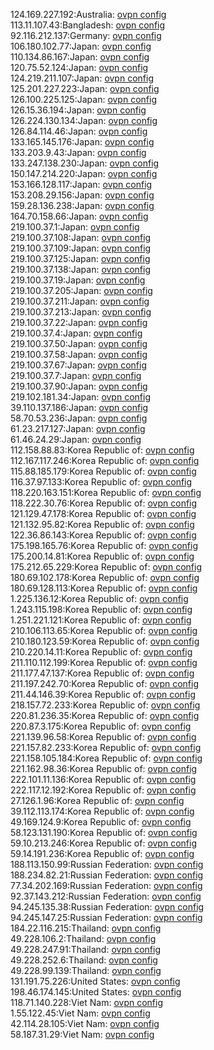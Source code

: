 124.169.227.192:Australia: [ovpn config](vpn/124_169_227_192.ovpn)  
113.11.107.43:Bangladesh: [ovpn config](vpn/113_11_107_43.ovpn)  
92.116.212.137:Germany: [ovpn config](vpn/92_116_212_137.ovpn)  
106.180.102.77:Japan: [ovpn config](vpn/106_180_102_77.ovpn)  
110.134.86.167:Japan: [ovpn config](vpn/110_134_86_167.ovpn)  
120.75.52.124:Japan: [ovpn config](vpn/120_75_52_124.ovpn)  
124.219.211.107:Japan: [ovpn config](vpn/124_219_211_107.ovpn)  
125.201.227.223:Japan: [ovpn config](vpn/125_201_227_223.ovpn)  
126.100.225.125:Japan: [ovpn config](vpn/126_100_225_125.ovpn)  
126.15.36.194:Japan: [ovpn config](vpn/126_15_36_194.ovpn)  
126.224.130.134:Japan: [ovpn config](vpn/126_224_130_134.ovpn)  
126.84.114.46:Japan: [ovpn config](vpn/126_84_114_46.ovpn)  
133.165.145.176:Japan: [ovpn config](vpn/133_165_145_176.ovpn)  
133.203.9.43:Japan: [ovpn config](vpn/133_203_9_43.ovpn)  
133.247.138.230:Japan: [ovpn config](vpn/133_247_138_230.ovpn)  
150.147.214.220:Japan: [ovpn config](vpn/150_147_214_220.ovpn)  
153.166.128.117:Japan: [ovpn config](vpn/153_166_128_117.ovpn)  
153.208.29.156:Japan: [ovpn config](vpn/153_208_29_156.ovpn)  
159.28.136.238:Japan: [ovpn config](vpn/159_28_136_238.ovpn)  
164.70.158.66:Japan: [ovpn config](vpn/164_70_158_66.ovpn)  
219.100.37.1:Japan: [ovpn config](vpn/219_100_37_1.ovpn)  
219.100.37.108:Japan: [ovpn config](vpn/219_100_37_108.ovpn)  
219.100.37.109:Japan: [ovpn config](vpn/219_100_37_109.ovpn)  
219.100.37.125:Japan: [ovpn config](vpn/219_100_37_125.ovpn)  
219.100.37.138:Japan: [ovpn config](vpn/219_100_37_138.ovpn)  
219.100.37.19:Japan: [ovpn config](vpn/219_100_37_19.ovpn)  
219.100.37.205:Japan: [ovpn config](vpn/219_100_37_205.ovpn)  
219.100.37.211:Japan: [ovpn config](vpn/219_100_37_211.ovpn)  
219.100.37.213:Japan: [ovpn config](vpn/219_100_37_213.ovpn)  
219.100.37.22:Japan: [ovpn config](vpn/219_100_37_22.ovpn)  
219.100.37.4:Japan: [ovpn config](vpn/219_100_37_4.ovpn)  
219.100.37.50:Japan: [ovpn config](vpn/219_100_37_50.ovpn)  
219.100.37.58:Japan: [ovpn config](vpn/219_100_37_58.ovpn)  
219.100.37.67:Japan: [ovpn config](vpn/219_100_37_67.ovpn)  
219.100.37.7:Japan: [ovpn config](vpn/219_100_37_7.ovpn)  
219.100.37.90:Japan: [ovpn config](vpn/219_100_37_90.ovpn)  
219.102.181.34:Japan: [ovpn config](vpn/219_102_181_34.ovpn)  
39.110.137.186:Japan: [ovpn config](vpn/39_110_137_186.ovpn)  
58.70.53.236:Japan: [ovpn config](vpn/58_70_53_236.ovpn)  
61.23.217.127:Japan: [ovpn config](vpn/61_23_217_127.ovpn)  
61.46.24.29:Japan: [ovpn config](vpn/61_46_24_29.ovpn)  
112.158.88.83:Korea Republic of: [ovpn config](vpn/112_158_88_83.ovpn)  
112.167.117.246:Korea Republic of: [ovpn config](vpn/112_167_117_246.ovpn)  
115.88.185.179:Korea Republic of: [ovpn config](vpn/115_88_185_179.ovpn)  
116.37.97.133:Korea Republic of: [ovpn config](vpn/116_37_97_133.ovpn)  
118.220.163.151:Korea Republic of: [ovpn config](vpn/118_220_163_151.ovpn)  
118.222.30.76:Korea Republic of: [ovpn config](vpn/118_222_30_76.ovpn)  
121.129.47.178:Korea Republic of: [ovpn config](vpn/121_129_47_178.ovpn)  
121.132.95.82:Korea Republic of: [ovpn config](vpn/121_132_95_82.ovpn)  
122.36.86.143:Korea Republic of: [ovpn config](vpn/122_36_86_143.ovpn)  
175.198.165.76:Korea Republic of: [ovpn config](vpn/175_198_165_76.ovpn)  
175.200.14.81:Korea Republic of: [ovpn config](vpn/175_200_14_81.ovpn)  
175.212.65.229:Korea Republic of: [ovpn config](vpn/175_212_65_229.ovpn)  
180.69.102.178:Korea Republic of: [ovpn config](vpn/180_69_102_178.ovpn)  
180.69.128.113:Korea Republic of: [ovpn config](vpn/180_69_128_113.ovpn)  
1.225.136.12:Korea Republic of: [ovpn config](vpn/1_225_136_12.ovpn)  
1.243.115.198:Korea Republic of: [ovpn config](vpn/1_243_115_198.ovpn)  
1.251.221.121:Korea Republic of: [ovpn config](vpn/1_251_221_121.ovpn)  
210.106.113.65:Korea Republic of: [ovpn config](vpn/210_106_113_65.ovpn)  
210.180.123.59:Korea Republic of: [ovpn config](vpn/210_180_123_59.ovpn)  
210.220.14.11:Korea Republic of: [ovpn config](vpn/210_220_14_11.ovpn)  
211.110.112.199:Korea Republic of: [ovpn config](vpn/211_110_112_199.ovpn)  
211.177.47.137:Korea Republic of: [ovpn config](vpn/211_177_47_137.ovpn)  
211.197.242.70:Korea Republic of: [ovpn config](vpn/211_197_242_70.ovpn)  
211.44.146.39:Korea Republic of: [ovpn config](vpn/211_44_146_39.ovpn)  
218.157.72.233:Korea Republic of: [ovpn config](vpn/218_157_72_233.ovpn)  
220.81.236.35:Korea Republic of: [ovpn config](vpn/220_81_236_35.ovpn)  
220.87.3.175:Korea Republic of: [ovpn config](vpn/220_87_3_175.ovpn)  
221.139.96.58:Korea Republic of: [ovpn config](vpn/221_139_96_58.ovpn)  
221.157.82.233:Korea Republic of: [ovpn config](vpn/221_157_82_233.ovpn)  
221.158.105.184:Korea Republic of: [ovpn config](vpn/221_158_105_184.ovpn)  
221.162.98.36:Korea Republic of: [ovpn config](vpn/221_162_98_36.ovpn)  
222.101.11.136:Korea Republic of: [ovpn config](vpn/222_101_11_136.ovpn)  
222.117.12.192:Korea Republic of: [ovpn config](vpn/222_117_12_192.ovpn)  
27.126.1.96:Korea Republic of: [ovpn config](vpn/27_126_1_96.ovpn)  
39.112.113.174:Korea Republic of: [ovpn config](vpn/39_112_113_174.ovpn)  
49.169.124.9:Korea Republic of: [ovpn config](vpn/49_169_124_9.ovpn)  
58.123.131.190:Korea Republic of: [ovpn config](vpn/58_123_131_190.ovpn)  
59.10.213.246:Korea Republic of: [ovpn config](vpn/59_10_213_246.ovpn)  
59.14.191.236:Korea Republic of: [ovpn config](vpn/59_14_191_236.ovpn)  
188.113.150.99:Russian Federation: [ovpn config](vpn/188_113_150_99.ovpn)  
188.234.82.21:Russian Federation: [ovpn config](vpn/188_234_82_21.ovpn)  
77.34.202.169:Russian Federation: [ovpn config](vpn/77_34_202_169.ovpn)  
92.37.143.212:Russian Federation: [ovpn config](vpn/92_37_143_212.ovpn)  
94.245.135.38:Russian Federation: [ovpn config](vpn/94_245_135_38.ovpn)  
94.245.147.25:Russian Federation: [ovpn config](vpn/94_245_147_25.ovpn)  
184.22.116.215:Thailand: [ovpn config](vpn/184_22_116_215.ovpn)  
49.228.106.2:Thailand: [ovpn config](vpn/49_228_106_2.ovpn)  
49.228.247.91:Thailand: [ovpn config](vpn/49_228_247_91.ovpn)  
49.228.252.6:Thailand: [ovpn config](vpn/49_228_252_6.ovpn)  
49.228.99.139:Thailand: [ovpn config](vpn/49_228_99_139.ovpn)  
131.191.75.226:United States: [ovpn config](vpn/131_191_75_226.ovpn)  
198.46.174.145:United States: [ovpn config](vpn/198_46_174_145.ovpn)  
118.71.140.228:Viet Nam: [ovpn config](vpn/118_71_140_228.ovpn)  
1.55.122.45:Viet Nam: [ovpn config](vpn/1_55_122_45.ovpn)  
42.114.28.105:Viet Nam: [ovpn config](vpn/42_114_28_105.ovpn)  
58.187.31.29:Viet Nam: [ovpn config](vpn/58_187_31_29.ovpn)  
